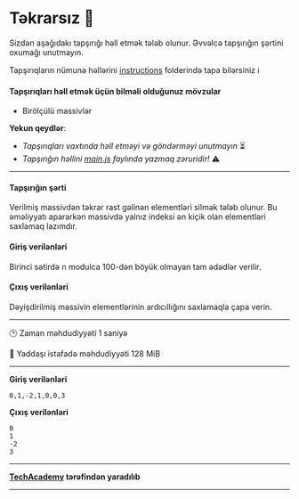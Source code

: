 # Təkrarsız 🎯

Sizdən aşağıdakı tapşırığı həll etmək tələb olunur. Əvvəlcə tapşırığın şərtini oxumağı unutmayın.

Tapşırıqların nümunə həllərini [instructions](../instructions) folderində tapa bilərsiniz :information_source:

#### Tapşırıqları həll etmək üçün bilməli olduğunuz mövzular

* Birölçülü massivlər

**Yekun qeydlər**: 

* *Tapşırıqları vaxtında həll etməyi və göndərməyi unutmayın* ⏳
* *Tapşırığın həllini [main.js](./main.js) faylında yazmaq zəruridir!* :warning:

---

#### Tapşırığın şərti

Verilmiş massivdən təkrar rast gəlinən elementləri silmək tələb olunur. Bu əməliyyatı apararkən massivdə yalnız indeksi ən kiçik olan elementləri saxlamaq lazımdır.



#### Giriş verilənləri
Birinci sətirdə n modulca 100-dən böyük olmayan tam ədədlər verilir.



#### Çıxış verilənləri
Dəyişdirilmiş massivin elementlərinin ardıcıllığını saxlamaqla çapa verin.


---

:clock2: Zaman məhdudiyyəti 1 saniyə

:floppy_disk: Yaddaşı istafadə məhdudiyyəti 128 MiB

---

**Giriş verilənləri** 

```
0,1,-2,1,0,0,3
```

**Çıxış verilənləri**

```
0
1
-2
3
```


---

**[TechAcademy](https://www.tech.edu.az/) tərəfindən yaradılıb**

---
